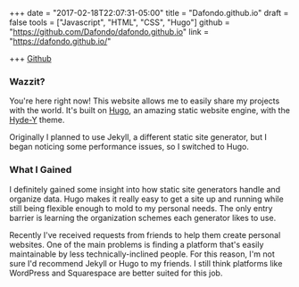+++
date = "2017-02-18T22:07:31-05:00"
title = "Dafondo.github.io"
draft = false
tools = ["Javascript", "HTML", "CSS", "Hugo"]
github = "https://github.com/Dafondo/dafondo.github.io"
link = "https://dafondo.github.io/"

+++
[Github]

### Wazzit?

You're here right now! This website allows me to easily share my projects with the world. It's built on [Hugo](https://gohugo.io/), an amazing static website engine, with the [Hyde-Y](https://github.com/enten/hyde-y) theme.

Originally I planned to use Jekyll, a different static site generator, but I began noticing some performance issues, so I switched to Hugo.

### What I Gained
I definitely gained some insight into how static site generators handle and organize data. Hugo makes it really easy to get a site up and running while still being flexible enough to mold to my personal needs. The only entry barrier is learning the organization schemes each generator likes to use.

Recently I've received requests from friends to help them create personal websites. One of the main problems is finding a platform that's easily maintainable by less technically-inclined people. For this reason, I'm not sure I'd recommend Jekyll or Hugo to my friends. I still think platforms like WordPress and Squarespace are better suited for this job.

[Github]: https://github.com/Dafondo/dafondo.github.io
